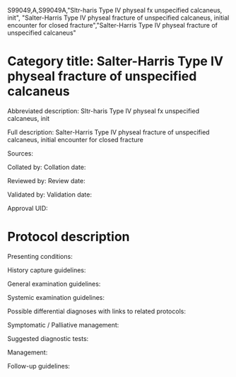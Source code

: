 S99049,A,S99049A,"Sltr-haris Type IV physeal fx unspecified calcaneus, init", "Salter-Harris Type IV physeal fracture of unspecified calcaneus, initial encounter for closed fracture","Salter-Harris Type IV physeal fracture of unspecified calcaneus"
# Category title: Salter-Harris Type IV physeal fracture of unspecified calcaneus

Abbreviated description: Sltr-haris Type IV physeal fx unspecified calcaneus, init

Full description: Salter-Harris Type IV physeal fracture of unspecified calcaneus, initial encounter for closed fracture

Sources:

Collated by:
Collation date:

Reviewed by:
Review date:

Validated by:
Validation date:

Approval UID:

# Protocol description

Presenting conditions:

History capture guidelines:

General examination guidelines:

Systemic examination guidelines:

Possible differential diagnoses with links to related protocols:

Symptomatic / Palliative management:

Suggested diagnostic tests:

Management:

Follow-up guidelines:
